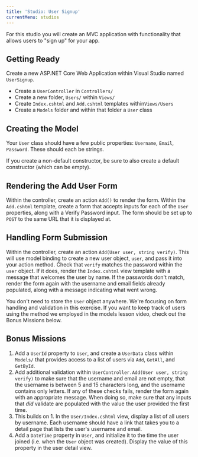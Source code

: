 ```yaml
---
title: 'Studio: User Signup'
currentMenu: studios
---
```


For this studio you will create an MVC application with functionality that allows users to "sign up" for your app.

## Getting Ready

Create a new ASP.NET Core Web Application within Visual Studio named `UserSignup`.
- Create a `UserController` in `Controllers/`
- Create a new folder, `Users/` within `Views/`
- Create `Index.cshtml` and `Add.cshtml` templates within`Views/Users`
- Create a `Models` folder and within that folder a `User` class

## Creating the Model

Your `User` class should have a few public properties: `Username`, `Email`, `Password`. These should each be strings.

If you create a non-default constructor, be sure to also create a default constructor (which can be empty).

## Rendering the Add User Form

Within the controller, create an action `Add()` to render the form. Within the `Add.cshtml` template, create a form that accepts inputs for each of the `User` properties, along with a Verify Password input. The form should be set up to `POST` to the same URL that it is displayed at.

## Handling Form Submission

Within the controller, create an action `Add(User user, string verify)`. This will use model binding to create a new user object, `user`, and pass it into your action method. Check that `verify` matches the password within the `user` object. If it does, render the `Index.cshtml` view template with a message that welcomes the user by name. If the passwords don't match, render the form again with the username and email fields already populated, along with a message indicating what went wrong.

You don't need to store the `User` object anywhere. We're focusing on form handling and validation in this exercise. If you want to keep track of users using the method we employed in the models lesson video, check out the Bonus Missions below.

## Bonus Missions

1. Add a `UserId` property to `User`, and create a `UserData` class within `Models/` that provides access to a list of users via `Add`, `GetAll`, and `GetById`.
1. Add additional validation within `UserController.Add(User user, string verify)` to make sure that the username and email are not empty, that the username is between 5 and 15 characters long, and the username contains only letters. If any of these checks fails, render the form again with an appropriate message. When doing so, make sure that any inputs that *did* validate are populated with the value the user provided the first time.
1. This builds on 1. In the `User/Index.cshtml` view, display a list of all users by username. Each username should have a link that takes you to a detail page that lists the user's username and email.
1. Add a `DateTime` property in `User`, and initialize it to the time the user joined (i.e. when the `User` object was created). Display the value of this property in the user detail view.
